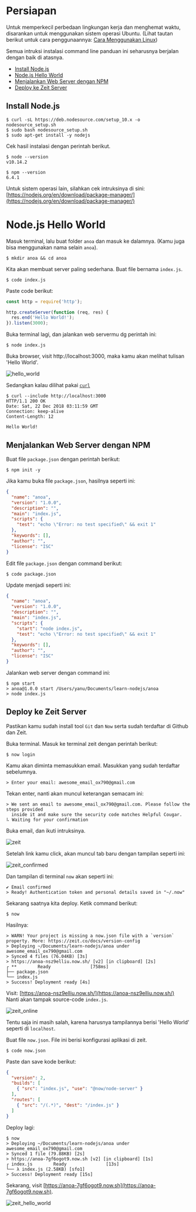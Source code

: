 # Persiapan

Untuk memperkecil perbedaan lingkungan kerja dan menghemat waktu, disarankan untuk menggunakan sistem operasi Ubuntu. (Lihat tautan berikut untuk cara penggunaannya: [Cara Menggunakan Linux](../../linux/readme.md))

Semua intruksi instalasi command line panduan ini seharusnya berjalan dengan baik di atasnya.

- [Install Node.js](#install-nodejs)
- [Node.js Hello World](#nodejs-hello-world)
- [Menjalankan Web Server dengan NPM](#menjalankan-web-server-dengan-npm)
- [Deploy ke Zeit Server](#deploy-ke-zeit-server)

## Install Node.js

```terminal
$ curl -sL https://deb.nodesource.com/setup_10.x -o nodesource_setup.sh
$ sudo bash nodesource_setup.sh 
$ sudo apt-get install -y nodejs
```
Cek hasil instalasi dengan perintah berikut.
```terminal
$ node --version
v10.14.2
```

```terminal
$ npm --version
6.4.1
```
Untuk sistem operasi lain, silahkan cek intruksinya di sini:
[https://nodejs.org/en/download/package-manager/](https://nodejs.org/en/download/package-manager/)

# Node.js Hello World

Masuk terminal, lalu buat folder `anoa` dan masuk ke dalamnya. (Kamu juga bisa menggunakan nama selain `anoa`).

```terminal
$ mkdir anoa && cd anoa
```

Kita akan membuat server paling sederhana. Buat file bernama `index.js`.
```terminal
$ code index.js
```

Paste code berikut:
```javascript
const http = require('http');

http.createServer(function (req, res) {
  res.end('Hello World!');
}).listen(3000);
```

Buka terminal lagi, dan jalankan web servermu dg perintah ini:
```terminal
$ node index.js
```

Buka browser, visit http://localhost:3000, maka kamu akan melihat tulisan 'Hello World'.

![hello_world](img/hello_world.png)

Sedangkan kalau dilihat pakai [`curl`](https://curl.haxx.se/docs/httpscripting.html)

```terminal
$ curl --include http://localhost:3000
HTTP/1.1 200 OK
Date: Sat, 22 Dec 2018 03:11:59 GMT
Connection: keep-alive
Content-Length: 12

Hello World!
```

## Menjalankan Web Server dengan NPM

Buat file `package.json` dengan perintah berikut:
```terminal
$ npm init -y
```

Jika kamu buka file `package.json`, hasilnya seperti ini:
```json
{
  "name": "anoa",
  "version": "1.0.0",
  "description": "",
  "main": "index.js",
  "scripts": {
    "test": "echo \"Error: no test specified\" && exit 1"
  },
  "keywords": [],
  "author": "",
  "license": "ISC"
}
```

Edit file `package.json` dengan command berikut:
```terminal
$ code package.json
```

Update menjadi seperti ini:
```json
{
  "name": "anoa",
  "version": "1.0.0",
  "description": "",
  "main": "index.js",
  "scripts": {
    "start": "node index.js",
    "test": "echo \"Error: no test specified\" && exit 1"
  },
  "keywords": [],
  "author": "",
  "license": "ISC"
}
```

Jalankan web server dengan command ini:
```terminal
$ npm start
> anoa@1.0.0 start /Users/yanu/Documents/learn-nodejs/anoa
> node index.js

```

## Deploy ke Zeit Server

Pastikan kamu sudah install tool `Git` dan `Now` serta sudah terdaftar di Github dan Zeit.  

Buka terminal. Masuk ke terminal zeit dengan perintah berikut:

```terminal
$ now login
```
Kamu akan diminta memasukkan email. Masukkan yang sudah terdaftar sebelumnya.

```terminal
> Enter your email: awesome_email_ox790@gmail.com
```
Tekan enter, nanti akan muncul keterangan semacam ini:

```terminal
> We sent an email to awesome_email_ox790@gmail.com. Please follow the steps provided
  inside it and make sure the security code matches Helpful Cougar.
⠧ Waiting for your confirmation
```

Buka email, dan ikuti intruksinya.

![zeit](img/zeit.png)

Setelah link kamu click, akan muncul tab baru dengan tampilan seperti ini:

![zeit_confirmed](img/zeit_login_confirmed.png)

Dan tampilan di terminal `now` akan seperti ini:
```terminal
✔ Email confirmed
> Ready! Authentication token and personal details saved in "~/.now"
```

Sekarang saatnya kita deploy. Ketik command berikut:
```terminal
$ now
```
Hasilnya:
```terminal
> WARN! Your project is missing a now.json file with a `version` property. More: https://zeit.co/docs/version-config
> Deploying ~/Documents/learn-nodejs/anoa under awesome_email_ox790@gmail.com
> Synced 4 files (76.04KB) [3s]
> https://anoa-nsz9elliu.now.sh/ [v2] [in clipboard] [2s]
┌ **        Ready               [758ms]
├── package.json
└── index.js
> Success! Deployment ready [4s]
```

Visit: [https://anoa-nsz9elliu.now.sh/](https://anoa-nsz9elliu.now.sh/)  
Nanti akan tampak source-code `index.js`. 

![zeit_online](img/zeit_online.png)

Tentu saja ini masih salah, karena harusnya tampilannya berisi 'Hello World' seperti di `localhost`.

Buat file `now.json`. File ini berisi konfigurasi aplikasi di zeit.
```terminal
$ code now.json
```

Paste dan save kode berikut:
```json
{
  "version": 2,
  "builds": [
    { "src": "index.js", "use": "@now/node-server" }
  ],
  "routes": [
    { "src": "/(.*)", "dest": "/index.js" }
  ]
}
```

Deploy lagi:

```terminal
$ now
> Deploying ~/Documents/learn-nodejs/anoa under awesome_email_ox790@gmail.com
> Synced 1 file (79.88KB) [2s]
> https://anoa-7gf6ogot9.now.sh [v2] [in clipboard] [1s]
┌ index.js        Ready               [13s]
└── λ index.js (2.58KB) [sfo1]
> Success! Deployment ready [15s]
```

Sekarang, visit [https://anoa-7gf6ogot9.now.sh](https://anoa-7gf6ogot9.now.sh).

![zeit_hello_world](img/zeit_hello_world.png)
